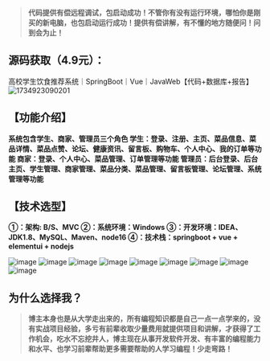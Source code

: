 
> **代码提供有偿远程调试，包启动成功！不管你有没有运行环境，哪怕你是刚买的新电脑，也包启动运行成功！提供有偿讲解，有不懂的地方随便问！问到会为止！**
## 源码获取（4.9元）：
高校学生饮食推荐系统｜SpringBoot｜Vue｜JavaWeb【代码+数据库+报告】
![1734923090201](https://github.com/user-attachments/assets/a3ce2eed-3ab8-4d8b-993b-694a33f1f14c)

## 【功能介绍】
**系统包含学生、商家、管理员三个角色
学生：登录、注册、主页、菜品信息、菜品详情、菜品点赞、论坛、健康资讯、留言板、购物车、个人中心、我的订单等功能
商家：登录、个人中心、菜品管理、订单管理等功能
管理员：后台登录、后台主页、学生管理、商家管理、菜品分类、菜品管理、留言板管理、论坛管理、系统管理等功能**
## 【技术选型】
**①：架构: B/S、MVC
②：系统环境：Windows
③：开发环境：IDEA、JDK1.8、MySQL、Maven、node16
④：技术栈：springboot + vue + elementui + nodejs**

![image](https://github.com/user-attachments/assets/2a6fbba3-9378-4702-b6ce-afe2f444f884)
![image](https://github.com/user-attachments/assets/47648e1f-3423-4f42-8237-0a1f3831b0c4)
![image](https://github.com/user-attachments/assets/055a8a13-dc0a-4ce1-abb7-fd6fb8eec10a)
![image](https://github.com/user-attachments/assets/2fbae14a-e939-4c11-9df5-66a7aa515017)
![image](https://github.com/user-attachments/assets/e6e181df-7515-43cd-9549-332be2e66f13)
![image](https://github.com/user-attachments/assets/0f6586fc-e2d6-4cba-a2e4-f1ba346ffaca)
![image](https://github.com/user-attachments/assets/27d99cc1-e836-42af-947d-278387703b1e)
![image](https://github.com/user-attachments/assets/00e890e0-b658-4555-957d-c8536a805b27)
![image](https://github.com/user-attachments/assets/9e042b9e-a090-40a2-a5e1-bbdac3ddc015)


## 为什么选择我？

> **博主本身也是从大学走出来的，所有编程知识都是自己一点一点学来的，没有实战项目经验，多亏有前辈收取少量费用就提供项目和讲解，才获得了工作机会，吃水不忘挖井人，博主现在从事开发软件开发、有丰富的编程能力和水平、也学习前辈帮助更多需要帮助的人学习编程！少走弯路！**
